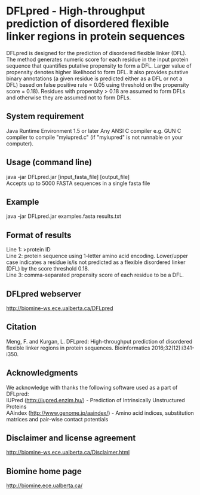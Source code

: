 # DFLpred - High-throughput prediction of disordered flexible linker regions in protein sequences  
DFLpred is designed for the prediction of disordered flexible linker (DFL). The method generates numeric score for each residue in the input protein sequence that quantifies putative propensity to form a DFL. Larger value of propensity denotes higher likelihood to form DFL. It also provides putative binary annotations (a given residue is predicted either as a DFL or not a DFL) based on false positive rate = 0.05 using threshold on the propensity score = 0.18). Residues with propensity > 0.18 are assumed to form DFLs and otherwise they are assumed not to form DFLs.  

## System requirement
Java Runtime Environment 1.5 or later
Any ANSI C compiler e.g. GUN C compiler to compile "myiupred.c" (if "myiupred" is not runnable on your  computer).

## Usage (command line)
java -jar DFLpred.jar [input_fasta_file] [output_file]  
Accepts up to 5000 FASTA sequences in a single fasta file

## Example
java -jar DFLpred.jar examples.fasta results.txt

## Format of results
Line 1: >protein ID  
Line 2: protein sequence using 1-letter amino acid encoding. Lower/upper case indicates a residue is/is not predicted as a flexible disordered linker (DFL) by the score threshold 0.18.  
Line 3: comma-separated propensity score of each residue to be a DFL.

## DFLpred webserver
http://biomine-ws.ece.ualberta.ca/DFLpred

## Citation
Meng, F. and Kurgan, L. DFLpred: High-throughput prediction of disordered flexible linker regions in protein sequences. Bioinformatics 2016;32(12):i341-i350.

## Acknowledgments
We acknowledge with thanks the following software used as a part of DFLpred:  
IUPred (http://iupred.enzim.hu/) - Prediction of Intrinsically Unstructured Proteins  
AAindex (http://www.genome.jp/aaindex/) - Amino acid indices, substitution matrices and pair-wise contact potentials  

## Disclaimer and license agreement
http://biomine-ws.ece.ualberta.ca/Disclaimer.html

## Biomine home page
http://biomine.ece.ualberta.ca/
